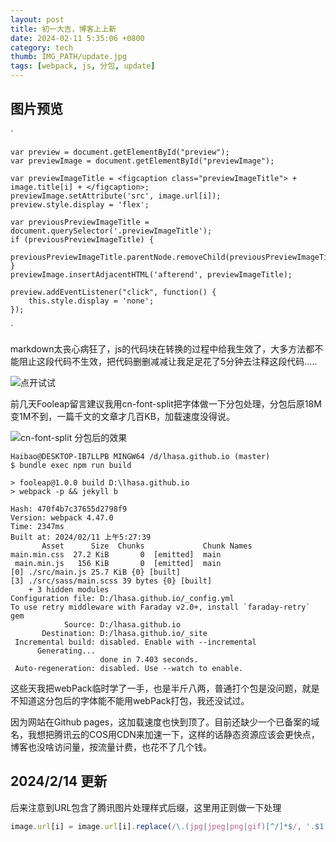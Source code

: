 ```yaml
---
layout: post
title: 初一大吉，博客上上新
date: 2024-02-11 5:35:06 +0800
category: tech
thumb: IMG_PATH/update.jpg
tags: [webpack, js, 分包, update]
---
```


## 图片预览

`
    
    var preview = document.getElementById("preview");
    var previewImage = document.getElementById("previewImage");
    
    var previewImageTitle = <figcaption class="previewImageTitle"> + image.title[i] + </figcaption>;
    previewImage.setAttribute('src', image.url[i]);
    preview.style.display = 'flex';

    var previousPreviewImageTitle = document.querySelector('.previewImageTitle');
    if (previousPreviewImageTitle) {
        previousPreviewImageTitle.parentNode.removeChild(previousPreviewImageTitle);
    }
    previewImage.insertAdjacentHTML('afterend', previewImageTitle);

    preview.addEventListener("click", function() {
        this.style.display = 'none';
    });

`

markdown太丧心病狂了，js的代码块在转换的过程中给我生效了，大多方法都不能阻止这段代码不生效，把代码删删减减让我足足花了5分钟去注释这段代码.....

![点开试试][p1]

前几天Fooleap留言建议我用cn-font-split把字体做一下分包处理，分包后原18M变1M不到，一篇千文的文章才几百KB，加载速度没得说。

![cn-font-split 分包后的效果][p2]

```webpack
Haibao@DESKTOP-IB7LLPB MINGW64 /d/lhasa.github.io (master)
$ bundle exec npm run build

> fooleap@1.0.0 build D:\lhasa.github.io
> webpack -p && jekyll b

Hash: 470f4b7c37655d2798f9
Version: webpack 4.47.0
Time: 2347ms
Built at: 2024/02/11 上午5:27:39
       Asset      Size  Chunks             Chunk Names
main.min.css  27.2 KiB       0  [emitted]  main
 main.min.js   156 KiB       0  [emitted]  main
[0] ./src/main.js 25.7 KiB {0} [built]
[3] ./src/sass/main.scss 39 bytes {0} [built]
    + 3 hidden modules
Configuration file: D:/lhasa.github.io/_config.yml
To use retry middleware with Faraday v2.0+, install `faraday-retry` gem
            Source: D:/lhasa.github.io
       Destination: D:/lhasa.github.io/_site
 Incremental build: disabled. Enable with --incremental
      Generating...
                    done in 7.403 seconds.
 Auto-regeneration: disabled. Use --watch to enable.
```

这些天我把webPack临时学了一手，也是半斤八两，普通打个包是没问题，就是不知道这分包后的字体能不能用webPack打包，我还没试过。

因为网站在Github pages，这加载速度也快到顶了。目前还缺少一个已备案的域名，我想把腾讯云的COS用CDN来加速一下，这样的话静态资源应该会更快点，博客也没啥访问量，按流量计费，也花不了几个钱。


## 2024/2/14 更新
后来注意到URL包含了腾讯图片处理样式后缀，这里用正则做一下处理

```javascript
image.url[i] = image.url[i].replace(/\.(jpg|jpeg|png|gif)[^/]*$/, '.$1');
```


[p1]: https://cos.lhasa.icu/assets/article/MountTaranaki-NewZealand.jpg
[p2]: https://cos.lhasa.icu/assets/article/cn-font-splitfenbao.png
